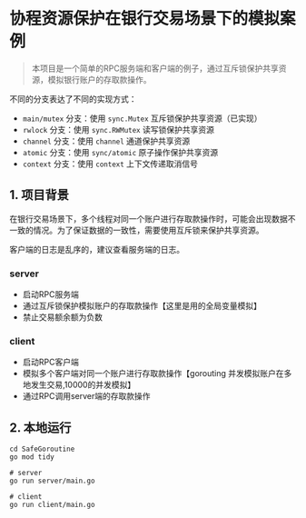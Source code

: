 # 协程资源保护在银行交易场景下的模拟案例

> 本项目是一个简单的RPC服务端和客户端的例子，通过互斥锁保护共享资源，模拟银行账户的存取款操作。

不同的分支表达了不同的实现方式：

- `main/mutex` 分支：使用 `sync.Mutex` 互斥锁保护共享资源（已实现）
- `rwlock` 分支：使用 `sync.RWMutex` 读写锁保护共享资源
- `channel` 分支：使用 `channel` 通道保护共享资源
- `atomic` 分支：使用 `sync/atomic` 原子操作保护共享资源
- `context` 分支：使用 `context` 上下文传递取消信号


## 1. 项目背景

在银行交易场景下，多个线程对同一个账户进行存取款操作时，可能会出现数据不一致的情况。为了保证数据的一致性，需要使用互斥锁来保护共享资源。

客户端的日志是乱序的，建议查看服务端的日志。

### server

- 启动RPC服务端
- 通过互斥锁保护模拟账户的存取款操作【这里是用的全局变量模拟】
- 禁止交易额余额为负数

### client

- 启动RPC客户端
- 模拟多个客户端对同一个账户进行存取款操作【gorouting 并发模拟账户在多地发生交易,10000的并发模拟】
- 通过RPC调用server端的存取款操作

## 2. 本地运行

```shell
cd SafeGoroutine
go mod tidy

# server
go run server/main.go

# client
go run client/main.go 
```
